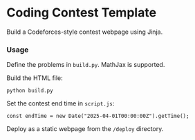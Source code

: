 # Coding Contest Template

Build a Codeforces-style contest webpage using Jinja.

### Usage

Define the problems in `build.py`. MathJax is supported.

Build the HTML file:

```
python build.py
```

Set the contest end time in `script.js`:

```
const endTime = new Date("2025-04-01T00:00:00Z").getTime();
```

Deploy as a static webpage from the `/deploy` directory.